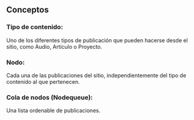 ## Conceptos

### Tipo de contenido:

  Uno de los diferentes tipos de publicación que pueden hacerse desde el sitio, como Audio, Artículo o Proyecto.

### Nodo:

  Cada una de las publicaciones del sitio, independientemente del tipo de contenido al que pertenecen.

### Cola de nodos (Nodequeue):

  Una lista ordenable de publicaciones.
